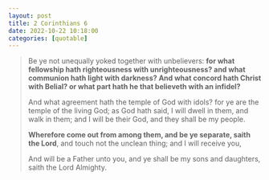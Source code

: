 ```yaml
---
layout: post
title: 2 Corinthians 6
date: 2022-10-22 10:18:00
categories: [quotable]
---
```


> Be ye not unequally yoked together with unbelievers: **for what fellowship hath righteousness with unrighteousness? and what communion hath light with darkness? And what concord hath Christ with Belial? or what part hath he that believeth with an infidel?**
>
> And what agreement hath the temple of God with idols? for ye are the temple of the living God; as God hath said, I will dwell in them, and walk in them; and I will be their God, and they shall be my people.
>
> **Wherefore come out from among them, and be ye separate, saith the Lord**, and touch not the unclean thing; and I will receive you,
>
> And will be a Father unto you, and ye shall be my sons and daughters, saith the Lord Almighty.